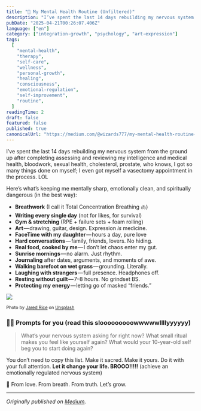```yaml
---
title: "🧠 My Mental Health Routine (Unfiltered)"
description: "I’ve spent the last 14 days rebuilding my nervous system from the ground up after completing assessing and reviewing my intelligence and…"
pubDate: "2025-04-21T00:26:07.406Z"
language: ["en"]
category: ["integration-growth", "psychology", "art-expression"]
tags:
  [
    "mental-health",
    "therapy",
    "self-care",
    "wellness",
    "personal-growth",
    "healing",
    "consciousness",
    "emotional-regulation",
    "self-improvement",
    "routine",
  ]
readingTime: 2
draft: false
featured: false
published: true
canonicalUrl: "https://medium.com/@wizards777/my-mental-health-routine-unfiltered-1ebfc2b1bde9"
---
```


I’ve spent the last 14 days rebuilding my nervous system from the ground up after completing assessing and reviewing my intelligence and medical health, bloodwork, sexual health, cholesterol, prostate, who knows, I got so many things done on myself; I even got myself a vasectomy appointment in the process. LOL

Here’s what’s keeping me mentally sharp, emotionally clean, and spiritually dangerous (in the best way):

- **Breathwork** (I call it Total Concentration Breathing 🫁)
- **Writing every single day** (not for likes, for survival)
- **Gym & stretching** (RPE + failure sets + foam rolling)
- **Art** — drawing, guitar, design. Expression _is_ medicine.
- **FaceTime with my daughter** — hours a day, pure love
- **Hard conversations** — family, friends, lovers. No hiding.
- **Real food, cooked by me** — I don’t let chaos enter my gut.
- **Sunrise mornings** — no alarm. Just rhythm.
- **Journaling** after dates, arguments, and moments of awe.
- **Walking barefoot on wet grass** — grounding. Literally.
- **Laughing with strangers** — full presence. Headphones off.
- **Resting without guilt** — 7–8 hours. No grindset BS.
- **Protecting my energy** — letting go of masked “friends.”

![](https://cdn-images-1.medium.com/max/1200/0*NvPrWlGGs9bp0nNV)

<small>Photo by [Jared Rice](https://unsplash.com/@jareddrice?utm_source=medium&utm_medium=referral) on [Unsplash](https://unsplash.com?utm_source=medium&utm_medium=referral)</small>

### 🧠💥 **Prompts for you (read this slooooooooowwwwwllllyyyyyy)**

> What’s your nervous system asking for right now? What small ritual makes you feel like yourself again? What would your 10-year-old self beg you to start doing again?

You don’t need to copy this list. Make it sacred. Make it yours. Do it with your full attention. **Let it change your life. BROOO!!!!!** (achieve an emotionally regulated nervous system)

🌱 From love. From breath. From truth. Let’s grow.

---

_Originally published on [Medium](https://medium.com/@wizards777/my-mental-health-routine-unfiltered-1ebfc2b1bde9)._

